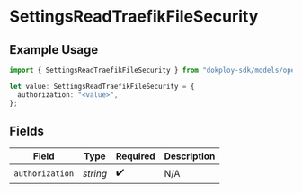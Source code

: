 # SettingsReadTraefikFileSecurity

## Example Usage

```typescript
import { SettingsReadTraefikFileSecurity } from "dokploy-sdk/models/operations";

let value: SettingsReadTraefikFileSecurity = {
  authorization: "<value>",
};
```

## Fields

| Field              | Type               | Required           | Description        |
| ------------------ | ------------------ | ------------------ | ------------------ |
| `authorization`    | *string*           | :heavy_check_mark: | N/A                |